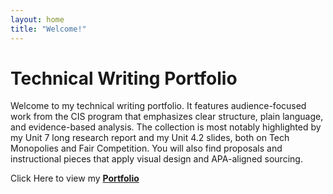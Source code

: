 ```yaml
---
layout: home
title: "Welcome!"
---
```


# Technical Writing Portfolio

Welcome to my technical writing portfolio. It features audience-focused work from the CIS program that emphasizes clear structure, plain language, and evidence-based analysis. The collection is most notably highlighted by my Unit 7 long research report and my Unit 4.2 slides, both on Tech Monopolies and Fair Competition. You will also find proposals and instructional pieces that apply visual design and APA-aligned sourcing.

Click Here to view my **[Portfolio](./portfolio)** 
